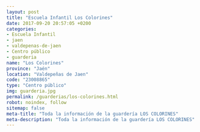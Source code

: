 ```yaml
---
layout: post
title: "Escuela Infantil Los Colorines"
date: 2017-09-20 20:57:05 +0200
categories:
- Escuela Infantil
- jaen
- valdepenas-de-jaen
- Centro público
- guarderia
name: "Los Colorines"
province: "Jaén"
location: "Valdepeñas de Jaen"
code: "23008865"
type: "Centro público"
img: guarderia.jpg
permalink: /guarderias/los-colorines.html
robot: noindex, follow
sitemap: false
meta-title: "Toda la información de la guardería LOS COLORINES"
meta-description: "Toda la información de la guardería LOS COLORINES"
---
```

